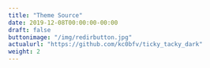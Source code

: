 ```yaml
---
title: "Theme Source"
date: 2019-12-08T00:00:00-00:00
draft: false
buttonimage: "/img/redirbutton.jpg"
actualurl: "https://github.com/kc0bfv/ticky_tacky_dark"
weight: 2
---
```


